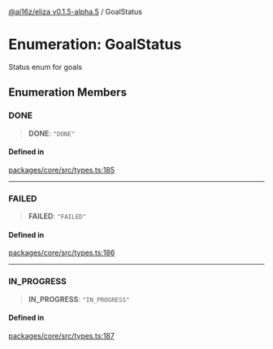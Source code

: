 [@ai16z/eliza v0.1.5-alpha.5](../index.md) / GoalStatus

# Enumeration: GoalStatus

Status enum for goals

## Enumeration Members

### DONE

> **DONE**: `"DONE"`

#### Defined in

[packages/core/src/types.ts:185](https://github.com/roschler/eliza/blob/main/packages/core/src/types.ts#L185)

***

### FAILED

> **FAILED**: `"FAILED"`

#### Defined in

[packages/core/src/types.ts:186](https://github.com/roschler/eliza/blob/main/packages/core/src/types.ts#L186)

***

### IN\_PROGRESS

> **IN\_PROGRESS**: `"IN_PROGRESS"`

#### Defined in

[packages/core/src/types.ts:187](https://github.com/roschler/eliza/blob/main/packages/core/src/types.ts#L187)
